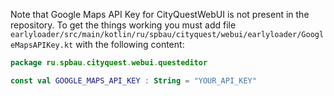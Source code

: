 Note that Google Maps API Key for CityQuestWebUI is not present in the repository.
To get the things working you must add file `earlyloader/src/main/kotlin/ru/spbau/cityquest/webui/earlyloader/GoogleMapsAPIKey.kt`
with the following content:

```kotlin
package ru.spbau.cityquest.webui.questeditor

const val GOOGLE_MAPS_API_KEY : String = "YOUR_API_KEY"
```